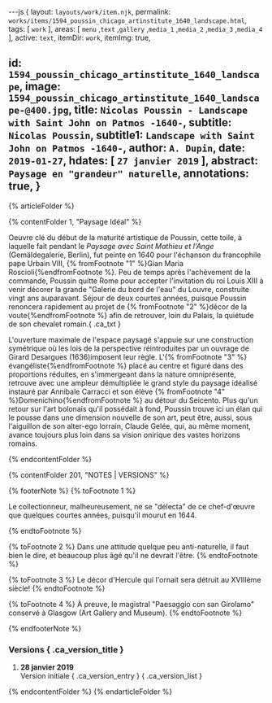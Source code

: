 ---js
{
  layout:    `layouts/work/item.njk`,
  permalink: `works/items/1594_poussin_chicago_artinstitute_1640_landscape.html`,
  tags:      [ `work` ],
  areas:     [ `menu` ,`text` ,`gallery` ,`media_1` ,`media_2` ,`media_3` ,`media_4` ],
  active:    `text`,
  itemDir:   `work`,
  itemImg:   true,
  
  id:        `1594_poussin_chicago_artinstitute_1640_landscape`,
  image:     `1594_poussin_chicago_artinstitute_1640_landscape-@400.jpg`,
  title:     `Nicolas Poussin - Landscape with Saint John on Patmos -1640-`,
  subtitle:  `Nicolas Poussin`,
  subtitle1: `Landscape with Saint John on Patmos -1640-`,
  author:    `A. Dupin`,
  date:      `2019-01-27`,
  hdates:    [ `27 janvier 2019` ],
  abstract:  `Paysage en "grandeur" naturelle`,
  annotations:  true,
}
---
[comment]: # (======== Article ========)

{% articleFolder %}

{% contentFolder 1, "Paysage Idéal" %}

Oeuvre clé du début de la maturité artistique de Poussin, cette toile, à laquelle fait pendant le _Paysage avec Saint Mathieu et l'Ange_ (Gemäldegalerie, Berlin), fut peinte en 1640 pour l'échanson du francophile pape Urbain VIII, {% fromFootnote "1" %}Gian Maria Roscioli{%endfromFootnote %}. Peu de temps après l'achèvement de la commande, Poussin quitte Rome pour accepter l'invitation du roi Louis XIII à venir décorer la grande "Galerie du bord de l'eau" du Louvre, construite vingt ans auparavant. Séjour de deux courtes années, puisque Poussin renoncera rapidement au projet de {% fromFootnote "2" %}décor de la voute{%endfromFootnote %} afin de retrouver, loin du Palais, la quiétude de son chevalet romain.{ .ca_txt }

L'ouverture maximale de l'espace paysagé s'appuie sur une construction symétrique où les lois de la perspective réintroduites par un ouvrage de Girard Desargues (1636)imposent leur règle. L'{% fromFootnote "3" %}évangéliste{%endfromFootnote %} placé au centre et figuré dans des proportions réduites, en s'immergeant dans la nature omniprésente, retrouve avec une ampleur démultipliée le grand style du paysage idéalisé instauré par Annibale Carracci et son élève {% fromFootnote "4" %}Domenichino{%endfromFootnote %} au détour du Seicento. Plus qu'un retour sur l'art bolonais qu'il possédait à fond, Poussin trouve ici un élan qui le pousse dans une dimension nouvelle de son art, peut être, aussi, sous l'aiguillon de son alter-ego lorrain, Claude Gelée, qui, au même moment, avance toujours plus loin dans sa vision onirique des vastes horizons romains.

{% endcontentFolder %}

[comment]: # (======== Footnotes ========)

{% contentFolder 201, "NOTES | VERSIONS" %}

{% footerNote %}
{% toFootnote 1 %}

Le collectionneur, malheureusement, ne se "délecta" de ce chef-d'œuvre que quelques courtes années, puisqu'il mourut en 1644.

{% endtoFootnote %}

{% toFootnote 2 %}
Dans une attitude quelque peu anti-naturelle, il faut bien le dire, et beaucoup plus âgé qu'il ne devrait l'être.
{% endtoFootnote %}

{% toFootnote 3 %}
Le décor d'Hercule qui l'ornait sera détruit au XVIIIème siècle!
{% endtoFootnote %}

{% toFootnote 4 %}
À preuve, le magistral "Paesaggio con san Girolamo" conservé à Glasgow (Art Gallery and Museum).
{% endtoFootnote %}

{% endfooterNote %}

[comment]: # (======== Historique ========)

### Versions { .ca_version_title }

1. **28 janvier 2019**  
  Version initiale { .ca_version_entry }
{ .ca_version_list }

{% endcontentFolder %}
{% endarticleFolder %}
